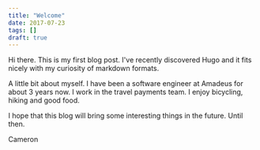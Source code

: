 ```yaml
---
title: "Welcome"
date: 2017-07-23
tags: []
draft: true
---
```

Hi there. This is my first blog post. I've recently discovered Hugo and it fits nicely with my curiosity of markdown formats.

A little bit about myself. I have been a software engineer at Amadeus for about 3 years now. I work in the travel payments team. I enjoy bicycling, hiking and good food. 

I hope that this blog will bring some interesting things in the future. Until then.

Cameron